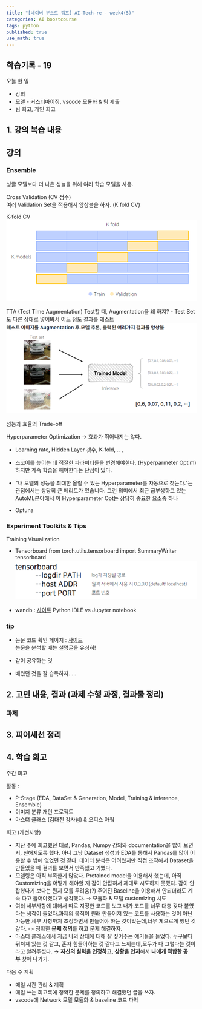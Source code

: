 ```yaml
---
title: "[네이버 부스트 캠프] AI-Tech-re - week4(5)"
categories: AI boostcourse
tags: python
published: true
use_math: true
---
```


## 학습기록 - 19

오늘 한 일

- 강의 
- 모델 - 커스터마이징, vscode 모듈화 & 팀 제출
- 팀 회고, 개인 회고

## 1. 강의 복습 내용

## 강의

### Ensemble

싱글 모델보다 더 나은 성늘을 위해 여러 학습 모델을 사용. 

Cross Validation (CV 점수)  
여러 Validation Set을 적용해서 앙상블을 하자. (K fold CV)

K-fold CV
![Untitled](/assets/images/AI-Images2/week4/img46.png)

TTA (Test Time Augmentation)
Test할 때, Augmentation을 왜 하지? - Test Set도 다른 상태로 넣어봐서 어느 정도 결과를 테스트
![Untitled](/assets/images/AI-Images2/week4/img47.png)

성능과 효율의 Trade-off

Hyperparameter Optimization -> 효과가 뛰어나지는 않다.

- Learning rate, Hidden Layer 갯수, K-fold, .. ,  
- 스코어를 높이는 데 적절한 파라미터들을 변경해야한다. (Hyperparmeter Optim) 하지만 계속 학습을 해야한다는 단점이 있다.  

- "내 모델의 성능을 최대한 올릴 수 있는 Hyperparameter를 자동으로 찾는다."는 관점에서는 상당히 큰 메리트가 있습니다. 그런 의미에서 최근 급부상하고 있는 AutoML분야에서 이 Hyperparameter Opt는 상당히 중요한 요소중 하나

- Optuna

### Experiment Toolkits & Tips

Training Visualization

- Tensorboard
from torch.utils.tensorboard import SummaryWriter
tensorboard  
![Untitled](/assets/images/AI-Images2/week4/img48.png)

- wandb : [사이트](https://wandb.ai/site)
Python IDLE vs Jupyter notebook

### tip

- 논문 코드 확인 페이지 : [사이트](https://paperswithcode.com/)  
논문을 분석할 때는 설명글을 유심히!

- 같이 공유하는 것

- 배웠던 것을 잘 습득하자. . .

## 2. 고민 내용, 결과 (과제 수행 과정, 결과물 정리)

### 과제

## 3. 피어세션 정리

## 4. 학습 회고

주간 회고

활동 :

- P-Stage (EDA, DataSet & Generation, Model, Training & inference, Ensemble)
- 이미지 분류 개인 프로젝트
- 마스터 클래스 (김태진 강사님) & 오피스 아워

회고 (개선사항)

- 지난 주에 회고했던 대로, Pandas, Numpy 강의와 documentation을 많이 보면서, 친해지도록 했다. 아니 그냥 Dataset 생성과 EDA를 통해서 Pandas를 많이 이용할 수 밖에 없었던 것 같다. 데이터 분석은 어려웠지만 직접 조작해서 Dataset을 만들었을 때 결과를 보면서 만족했고 기뻤다.
- 모델링은 아직 부족한게 많았다. Pretained model을 이용해서 했는데, 아직 Customizing을 어떻게 해야할 지 감이 안잡혀서 제대로 시도하지 못했다. 감이 안잡혔다기 보다는 뭔지 모를 두려움(?) 주어진 Baseline을 이용해서 안되더라도 계속 파고 들어야겠다고 생각했다. → 모듈화 & 모델 customizing 시도
- 여러 세부사항에 대해서 따로 지정한 코드를 보고 내가 코드를 너무 대충 갖다 붙였다는 생각이 들었다.과제의 목적이 원래 만들어져 있는 코드를 사용하는 것이 아닌 가능한 세부 사항까지 조정하면서 만들어야 하는 것이었는데,너무 게으르게 했던 것 같다. -> 정확한 **문제 정의**를 하고 문제 해결하자.
- 마스터 클래스에서 지금 나의 상태에 대해 잘 짚어주는 얘기들을 들었다. 누구보다 뒤쳐져 있는 것 같고, 혼자 힘들어하는 것 같다고 느끼는데,모두가 다 그렇다는 것이라고 알려주셨다. → **자신의 실력을 인정하고, 상황을 인지**해서 **나에게 적합한 공부** 찾아 나가기.

다음 주 계획

- 매일 시간 관리 & 계획
- 매일 쓰는 회고록에 정확한 문제를 정의하고 해결했던 글을 쓰자.
- vscode에 Network 모델 모듈화 & baseline 코드 파악